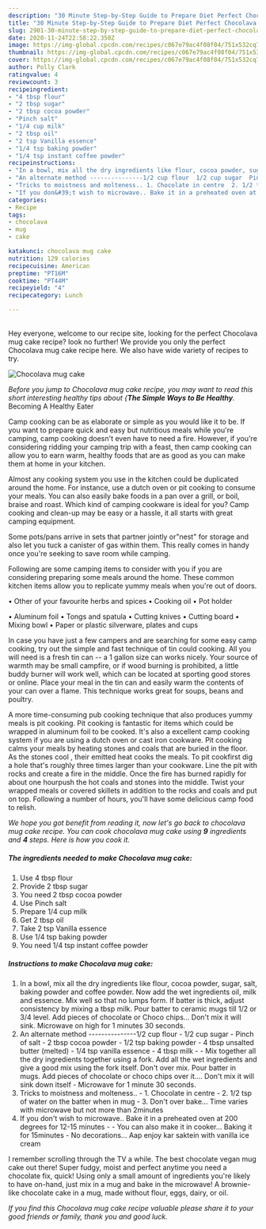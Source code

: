 ```yaml
---
description: "30 Minute Step-by-Step Guide to Prepare Diet Perfect Chocolava mug cake"
title: "30 Minute Step-by-Step Guide to Prepare Diet Perfect Chocolava mug cake"
slug: 2901-30-minute-step-by-step-guide-to-prepare-diet-perfect-chocolava-mug-cake
date: 2020-11-24T22:58:22.350Z
image: https://img-global.cpcdn.com/recipes/c067e79ac4f08f04/751x532cq70/chocolava-mug-cake-recipe-main-photo.jpg
thumbnail: https://img-global.cpcdn.com/recipes/c067e79ac4f08f04/751x532cq70/chocolava-mug-cake-recipe-main-photo.jpg
cover: https://img-global.cpcdn.com/recipes/c067e79ac4f08f04/751x532cq70/chocolava-mug-cake-recipe-main-photo.jpg
author: Polly Clark
ratingvalue: 4
reviewcount: 3
recipeingredient:
- "4 tbsp flour"
- "2 tbsp sugar"
- "2 tbsp cocoa powder"
- "Pinch salt"
- "1/4 cup milk"
- "2 tbsp oil"
- "2 tsp Vanilla essence"
- "1/4 tsp baking powder"
- "1/4 tsp instant coffee powder"
recipeinstructions:
- "In a bowl, mix all the dry ingredients like flour, cocoa powder, sugar, salt, baking powder and coffee powder. Now add the wet ingredients oil, milk and essence. Mix well so that no lumps form. If batter is thick, adjust consistency by mixing a tbsp milk. Pour batter to ceramic mugs till 1/2 or 3/4 level. Add pieces of chocolate or Choco chips... Don&#39;t mix it will sink. Microwave on high for 1 minutes 30 seconds."
- "An alternate method ---------------1/2 cup flour  1/2 cup sugar  Pinch of salt  2 tbsp cocoa powder  1/2 tsp baking powder  4 tbsp unsalted butter (melted)  1/4 tsp vanilla essence  4 tbsp milk   Mix together all the dry ingredients together using a fork. Add all the wet ingredients and give a good mix using the fork itself. Don&#39;t over mix. Pour batter in mugs. Add pieces of chocolate or choco chips over it.... Don&#39;t mix it will sink down itself   Microwave for 1 minute 30 seconds."
- "Tricks to moistness and molteness.. 1. Chocolate in centre  2. 1/2 tsp of water on the batter when in mug 3. Don&#39;t over bake... Time varies with microwave but not more than 2minutes"
- "If you don&#39;t wish to microwave.. Bake it in a preheated oven at 200 degrees for 12-15 minutes   You can also make it in cooker... Baking it for 15minutes  No decorations... Aap enjoy kar saktein with vanilla ice cream"
categories:
- Recipe
tags:
- chocolava
- mug
- cake

katakunci: chocolava mug cake 
nutrition: 129 calories
recipecuisine: American
preptime: "PT16M"
cooktime: "PT44M"
recipeyield: "4"
recipecategory: Lunch

---
```

<br>
Hey everyone, welcome to our recipe site, looking for the perfect Chocolava mug cake recipe? look no further! We provide you only the perfect Chocolava mug cake recipe here. We also have wide variety of recipes to try.
<br>


![Chocolava mug cake](https://img-global.cpcdn.com/recipes/c067e79ac4f08f04/751x532cq70/chocolava-mug-cake-recipe-main-photo.jpg)

<i>Before you jump to Chocolava mug cake recipe, you may want to read this short interesting healthy tips about {<strong>The Simple Ways to Be Healthy</strong>.</i>
Becoming A Healthy Eater

    
Camp cooking can be as elaborate or simple as you would like it to be. If you want to prepare quick and easy but nutritious meals while you're camping, camp cooking doesn't even have to need a fire. However, if you're considering ridding your camping trip with a feast, then camp cooking can allow you to earn warm, healthy foods that are as good as you can make them at home in your kitchen.

 Almost any cooking system you use in the kitchen could be duplicated around the home. For instance, use a dutch oven or pit cooking to consume your meals. You can also easily bake foods in a pan over a grill, or boil, braise and roast. Which kind of camping cookware is ideal for you? Camp cooking and clean-up may be easy or a hassle, it all starts with great camping equipment.

Some pots/pans arrive in sets that partner jointly or"nest" for storage and also let you tuck a canister of gas within them. This really comes in handy once you're seeking to save room while camping.

Following are some camping items to consider with you if you are considering preparing some meals around the home. These common kitchen items allow you to replicate yummy meals when you're out of doors.


• Other of your favourite herbs and spices
• Cooking oil
• Pot holder

• Aluminum foil
• Tongs and spatula
• Cutting knives
• Cutting board
• Mixing bowl
• Paper or plastic silverware, plates and cups

In case you have just a few campers and are searching for some easy camp cooking, try out the simple and fast technique of tin could cooking. All you will need is a fresh tin can -- a 1 gallon size can works nicely. Your source of warmth may be small campfire, or if wood burning is prohibited, a little buddy burner will work well, which can be located at sporting good stores or online. Place your meal in the tin can and easily warm the contents of your can over a flame.  This technique works great for soups, beans and poultry.

A more time-consuming pub cooking technique that also produces yummy meals is pit cooking. Pit cooking is fantastic for items which could be wrapped in aluminum foil to be cooked.  It's also a excellent camp cooking system if you are using a dutch oven or cast iron cookware. Pit cooking calms your meals by heating stones and coals that are buried in the floor. As the stones cool , their emitted heat cooks the meals. To pit cookfirst dig a hole that's roughly three times larger than your cookware. Line the pit with rocks and create a fire in the middle. Once the fire has burned rapidly for about one hourpush the hot coals and stones into the middle. Twist your wrapped meals or covered skillets in addition to the rocks and coals and put on top. Following a number of hours, you'll have some delicious camp food to relish.


<i>We hope you got benefit from reading it, now let's go back to chocolava mug cake recipe. You can cook chocolava mug cake using <strong>9</strong> ingredients and <strong>4</strong> steps. Here is how you cook it.
</i>

##### The ingredients needed to make Chocolava mug cake:

1. Use 4 tbsp flour
1. Provide 2 tbsp sugar
1. You need 2 tbsp cocoa powder
1. Use Pinch salt
1. Prepare 1/4 cup milk
1. Get 2 tbsp oil
1. Take 2 tsp Vanilla essence
1. Use 1/4 tsp baking powder
1. You need 1/4 tsp instant coffee powder


##### Instructions to make Chocolava mug cake:

1. In a bowl, mix all the dry ingredients like flour, cocoa powder, sugar, salt, baking powder and coffee powder. Now add the wet ingredients oil, milk and essence. Mix well so that no lumps form. If batter is thick, adjust consistency by mixing a tbsp milk. Pour batter to ceramic mugs till 1/2 or 3/4 level. Add pieces of chocolate or Choco chips... Don&#39;t mix it will sink. Microwave on high for 1 minutes 30 seconds.
1. An alternate method ---------------1/2 cup flour  - 1/2 cup sugar  - Pinch of salt  - 2 tbsp cocoa powder  - 1/2 tsp baking powder  - 4 tbsp unsalted butter (melted)  - 1/4 tsp vanilla essence  - 4 tbsp milk  -  - Mix together all the dry ingredients together using a fork. Add all the wet ingredients and give a good mix using the fork itself. Don&#39;t over mix. Pour batter in mugs. Add pieces of chocolate or choco chips over it.... Don&#39;t mix it will sink down itself  -  Microwave for 1 minute 30 seconds.
1. Tricks to moistness and molteness.. - 1. Chocolate in centre  - 2. 1/2 tsp of water on the batter when in mug - 3. Don&#39;t over bake... Time varies with microwave but not more than 2minutes
1. If you don&#39;t wish to microwave.. Bake it in a preheated oven at 200 degrees for 12-15 minutes  -  - You can also make it in cooker... Baking it for 15minutes  - No decorations... Aap enjoy kar saktein with vanilla ice cream


I remember scrolling through the TV a while. The best chocolate vegan mug cake out there! Super fudgy, moist and perfect anytime you need a chocolate fix, quick! Using only a small amount of ingredients you&#39;re likely to have on-hand, just mix in a mug and bake in the microwave! A brownie-like chocolate cake in a mug, made without flour, eggs, dairy, or oil. 

<i>If you find this Chocolava mug cake recipe valuable please share it to your good friends or family, thank you and good luck.</i>
